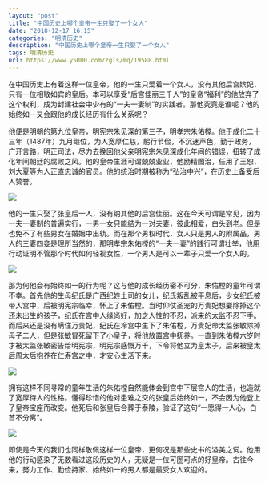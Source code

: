 ```yaml
---
layout: "post"
title: "中国历史上哪个皇帝一生只娶了一个女人"
date: "2018-12-17 16:15"
categories: "明清历史"
description: "中国历史上哪个皇帝一生只娶了一个女人"
tags: 明清历史
url: https://www.y5000.com/zgls/mq/19588.html
---
```






在中国历史上有着这样一位皇帝，他的一生只爱着一个女人，没有其他后宫嫔妃，只有一位相敬如宾的皇后。本可以享受“后宫佳丽三千人”的皇帝“福利”的他放弃了这个权利，成为封建社会中少有的“一夫一妻制”的实践者。那他究竟是谁呢？他的始终如一又会跟他的成长经历有什么关系呢？

他便是明朝的第九位皇帝，明宪宗朱见深的第三子，明孝宗朱佑樘。他于成化二十三年（1487年）九月继位，为人宽厚仁慈，躬行节俭，不沉迷声色，勤于政务，广开言路，明正司法，尽力去挽回他父亲明宪宗朱见深成化年间的错误，扭转了成化年间朝廷的腐败之风。他的皇帝生涯可谓兢兢业业，他励精图治，任用了王恕、刘大夏等为人正直忠诚的官员。他的统治时期被称为“弘治中兴”，在历史上备受后人赞誉。

![](https://img.y5000.com/uploads/allimg/170421/161502DW-0.jpg)

他的一生只娶了张皇后一人，没有纳其他的后宫佳丽。这在今天可谓是常见，因为一夫一妻制的普遍实行，一男一女只能结为一对夫妻，彼此相爱，白头到老。但是也免不了有些男女在婚姻中出轨。而在那个男权时代，女人只是男人的附属品，男人的三妻四妾是理所当然的，那明孝宗朱佑樘的“一夫一妻”的践行可谓壮举，他用行动证明不管那个时代如何轻视女性，一个男人是可以一辈子只爱一个女人的。

![](https://img.y5000.com/uploads/allimg/170421/16150213M-1.jpg)

那为何他会有始终如一的行为呢？这与他的成长经历密不可分，朱佑樘的童年可谓不幸。首先他的生母纪氏是广西纪姓土司的女儿，纪氏叛乱被平息后，少女纪氏被带入宫中，后被明宪宗临幸，怀上了朱佑樘。当时仰仗圣宠的万贵妃想要除掉这个还未出生的孩子，纪氏在宫中人缘尚好，加之人性的不忍，派来的太监不忍下手。而后来还是没有瞒住万贵妃，纪氏在冷宫中生下了朱佑樘，万贵妃命太监张敏除掉母子二人，但是张敏冒死留下了小皇子，将他放置宫中抚养。一直到朱佑樘六岁时才被太监张敏密告给明宪宗，明宪宗感慨万千，下令将他立为皇太子，后来被皇太后周太后抱养在仁寿宫之中，才安心生活下来。

![](https://img.y5000.com/uploads/allimg/170421/1615023922-2.jpg)

拥有这样不同寻常的童年生活的朱佑樘自然能体会到宫中下层宫人的生活，也造就了宽厚待人的性格。懂得珍惜的他对患难之交的张皇后始终如一，不会因为他登上了皇帝宝座而改变。他死后和张皇后合葬于泰陵，验证了这句“一愿得一人心，白首不分离”。

![](https://img.y5000.com/uploads/allimg/170421/1615026034-3.jpg)

即使是今天的我们也同样敬佩这样一位皇帝，更何况是那些史书的溢美之词。他用他的行动感染了无数看过这段历史的人，无疑是一位可圈可点的好皇帝。古往今来，努力工作、勤俭持家、始终如一的男人都是最受女人欢迎的。
